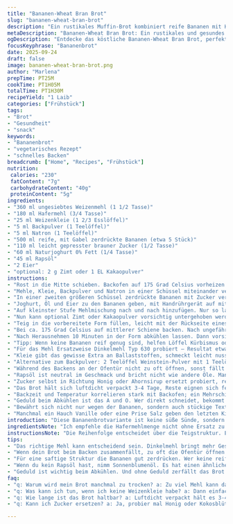 ```yaml
---
title: "Bananen-Wheat Bran Brot"
slug: "bananen-wheat-bran-brot"
description: "Ein rustikales Muffin-Brot kombiniert reife Bananen mit Hafermehl und Weizenkleie. Die leichte Säure von Joghurt und das Backpulver mit Natron sorgen für die perfekte Lockerung. Statt normalem Weizenmehl lässt sich auch Dinkelmehl nutzen, für mehr Geschmack. Die Backzeit variiert je nach Ofentyp; am besten auf das Geräusch achten, wenn der Ofen leise knistert, und die Stäbchenprobe nicht vergessen. Ein kleiner Dreh mit Zimt oder Kakao gibt dem Ganzen eine persönliche Note. Ölauswahl und Zuckerart verändern das Mundgefühl. Geduld gehört dazu: erst kalt anschneiden, sonst bricht es. "
metaDescription: "Bananen-Wheat Bran Brot: Ein rustikales und gesundes Rezept für ein leckeres Brot mit Bananen, Hafermehl und Weizenkleie."
ogDescription: "Entdecke das köstliche Bananen-Wheat Bran Brot, perfekt für einen gesunden Snack oder zum Frühstück."
focusKeyphrase: "Bananenbrot"
date: 2025-09-24
draft: false
image: bananen-wheat-bran-brot.png
author: "Marlena"
prepTime: PT25M
cookTime: PT1H05M
totalTime: PT1H30M
recipeYield: "1 Laib"
categories: ["Frühstück"]
tags:
- "Brot"
- "Gesundheit"
- "snack"
keywords:
- "Bananenbrot"
- "vegetarisches Rezept"
- "schnelles Backen"
breadcrumb: ["Home", "Recipes", "Frühstück"]
nutrition: 
 calories: "230"
 fatContent: "7g"
 carbohydrateContent: "40g"
 proteinContent: "5g"
ingredients:
- "360 ml ungesiebtes Weizenmehl (1 1/2 Tasse)"
- "180 ml Hafermehl (3/4 Tasse)"
- "25 ml Weizenkleie (1 2/3 Esslöffel)"
- "5 ml Backpulver (1 Teelöffel)"
- "5 ml Natron (1 Teelöffel)"
- "500 ml reife, mit Gabel zerdrückte Bananen (etwa 5 Stück)"
- "110 ml leicht gepresster brauner Zucker (1/2 Tasse)"
- "60 ml Naturjoghurt 0% Fett (1/4 Tasse)"
- "45 ml Rapsöl"
- "2 Eier"
- "optional: 2 g Zimt oder 1 EL Kakaopulver"
instructions:
- "Rost in die Mitte schieben. Backofen auf 175 Grad Celsius vorheizen. Kastenform 25x10 cm mit Butter einfetten, dann mit Backpapier auslegen. Papier über zwei Seiten randhoch lassen, damit das Brot später leicht rausgeht."
- "Mehle, Kleie, Backpulver und Natron in einer Schüssel miteinander vermischen. Gut vermengen, damit keine Klumpen zurückbleiben. Zur Seite stellen. Wichtig: Backpulver und Natron halten Reife. Nicht zu früh mischen, sonst Wirkung reduziert."
- "In einer zweiten größeren Schüssel zerdrückte Bananen mit Zucker verrühren, bis sich die grobe Süße verteilt hat. Nicht zu lange mixen, sonst wird alles zu flüssig."
- "Joghurt, Öl und Eier zu den Bananen geben, mit Handrührgerät auf mittlerer Geschwindigkeit kurz verrühren, bis alles homogen wirkt. Nicht überschlagen, man will keine Luftbläschen zerstoßen."
- "Auf kleinster Stufe Mehlmischung nach und nach hinzufügen. Nur so lange rühren, bis gerade eben die trockenen Teile verschwunden sind. Übermischen macht das Brot zäh und kompakt."
- "Nun kann optional Zimt oder Kakaopulver vorsichtig untergehoben werden für eine geschmackliche Variation. So etwas macht viel her, ohne die Technik zu verändern."
- "Teig in die vorbereitete Form füllen, leicht mit der Rückseite eines Löffels oder Teigkarte glatt streichen. Nicht drücken, das Volumen soll bleiben."
- "Bei ca. 175 Grad Celsius auf mittlerer Schiene backen. Nach ungefähr 1 Stunde und 5 Minuten die Stäbchenprobe machen. Zahnstocher hineinstecken, soll sauber herauskommen. Wenn nicht, nochmal 5 Minuten geben. Keine Angst vor leicht gebräunter Kruste, die riecht wunderbar nach geröstetem Zucker und Banane."
- "Nach Herausnehmen 10 Minuten in der Form abkühlen lassen. Dann vorsichtig das Brot mit Hilfe der Papierstreifen herausheben und auf einem Gitter komplett auskühlen lassen. Warm anschneiden macht matschige Krümel, da habe ich selbst viel Lehrgeld bezahlt."
- "Tipp: Wenn keine Bananen reif genug sind, helfen Löffel Kürbismus oder Apfelmus als Teilersatz. Das verändert den Geschmack, aber macht das Brot saftig. Auch Walnüsse oder Sonnenblumenkerne sind nette Zugaben, dann aber leicht die Flüssigkeit reduzieren."
- "Für das Mehl Ersatzweise Dinkelmehl Typ 630 probiert – Resultat etwas nussiger, aber auch luftiger. Hafermehl kann selbst gemahlen werden, wenn grob gemahlene Haferflocken in der Küchenmaschine zerkleinert werden."
- "Kleie gibt das gewisse Extra an Ballaststoffen, schmeckt leicht nussig, kann auch gegen feines Haferkleie ausgetauscht werden."
- "Alternative zum Backpulver: 2 Teelöffel Weinstein-Pulver mit 1 Teelöffel Natron mischen, sorgt für moderate Säure und Luftigkeit."
- "Während des Backens an der Ofentür nicht zu oft öffnen, sonst fällt das Brot zusammen. Die richtige Textur fühlt sich auf der Oberfläche leicht elastisch an, nicht hart. Ein leichtes Klopfen auf die Kruste gibt ein hohles Geräusch von sich, wenn der Teig durch ist."
- "Rapsöl ist neutral im Geschmack und bricht nicht wie andere Öle. Man kann auch mildes Sonnenblumenöl nehmen. Kein Olivenöl, sonst wird es ungewöhnlich aromatisch."
- "Zucker selbst in Richtung Honig oder Ahornsirup ersetzt probiert, resultat wechselhaft, meist klebriger und dunkler. Brauner Zucker ist ein guter Kompromiss."
- "Das Brot hält sich luftdicht verpackt 3-4 Tage, Reste eignen sich fein getoastet zum Frühstück oder als Snack mit Butter."
- "Backzeit und Temperatur korrelieren stark mit Backofen; ein Mehrschichtbackofen oder ein Umluftofen verlangt meist eine Reduktion auf 160-170 Grad. Auf Geräusche achten; wenn das knisternde Arbeiten der Kruste nachlässt, steigert sich das Aroma."
- "Geduld beim Abkühlen ist das A und O. Wer direkt schneidet, bekommt eine zerfaserte Krume, die zwischen den Fingern klebt. Ich mache es immer rückwärts."
- "Bewährt sich nicht nur wegen der Bananen, sondern auch stückige Textur, die garantiert nicht zu süß wirkt."
- "Manchmal ein Hauch Vanille oder eine Prise Salz geben den letzten Kick, aber Geschmackssache. Hausgemacht heißt experimentieren."
introduction: "Diese Bananenbrotvariante ist keine süße Sünde, sondern ein Brot, das im Laufe der Zeit seine Struktur gefunden hat. Bei zu viel Mehl wird es trocken, bei zu wenig klebrig. Die ausgesuchten Zutaten sorgen für eine Balance zwischen Weichheit und Biss. Ich kann behaupten, die richtige Backtemperatur zu finden, ist immer eine Mischung aus Rohstoffen, Temperatur und Zeit. Experimentieren mit Zimt oder etwas Kakao sorgt für Variation. Eine Methode ist, immer kleine Mengen zu testen, um Fehlerquellen auszuschließen. Banane, Zucker, Backtriebmittel im Einklang – nur dann funktioniert es und das Endprodukt kühlt nicht klebrig ab. Die beiliegende Methode ist das Ergebnis meiner Versuche, mit genau dosierten Mengen ein sättigendes, schnelles Brot für Zwischendurch zu schaffen."
ingredientsNote: "Ich empfehle die Hafermehlmenge nicht ohne Ersatz zu verändern, da Hafermehl Feuchtigkeit bindet und die Krume mit beeinflusst. Falls kein Hafermehl zur Hand, kann man grob zermahlene Haferflocken kurz in der Küchenmaschine mahlen. Die Weizenkleie bringt Textur und Ballaststoffe ins Spiel, kann durch feine Haferkleie ersetzt werden – das ändert jedoch die Dichte leicht. Beim Backpulver auf Frische achten, weiße Klumpen sind ein Zeichen für veraltetes Pulver. Die Kombination von Backpulver und Natron bewirkt eine optimale Triebkraft durch die Säure der Bananen und des Joghurts. Zucker kann je nach Geschmack durch Kokosblütenzucker ersetzt werden, verändert aber die Farbe. Öl sollte neutral im Geschmack sein, Rapsöl ist meine erste Wahl, aber Sonnenblumenöl ist eine Alternative. Eier sollten Zimmertemperatur haben, sonst schränkt das die Emulgierung ein und das Gebäck wird inkonsistent. Joghurt kann durch Kefir oder Buttermilch ersetzt werden, wichtig ist der Säuregehalt für das Backtriebmittel. Banane sollte wirklich sehr reif, fast überreif sein, sonst fehlt die natürliche Süße und Feuchtigkeit. Längeres Pürieren der Bananen reduziert die Textur, also greif zur Gabel, kein Mixer."
instructionsNote: "Die Reihenfolge entscheidet über die Teigstruktur. Erst die trockenen Zutaten vermengen, um Backtriebmittel zu verteilen. Die Bananen separat mit Zucker und feuchten Zutaten mischen, so vermeidet man Überarbeitungen. Das Unterheben auf niedriger Stufe ist essentiell, sonst zerstört man die aufkommende Luft im Teig. Da man hier keine klassischen Hefeteigstrukturen will, reicht ein kurzzeitiges Mischen. Die Backzeit ist ein Richtwert; neben der Stäbchenprobe hilft auch der Klang der Kruste, der mir aus jahrelanger Praxis verrät, ob das Brot durch ist. Beim Backen den Ofen nicht öffnen, sonst sackt alles zusammen und verliert Spannung. Das Papier in der Form sorgt später für ein einfaches Herausheben, besonders wenn das Brot noch warm ist. Nach dem Backen gebe ich dem Brot immer Zeit, mindestens 10 Minuten in der Form zu bleiben; die Restwärme setzt die Textur. Dann auf einem Rost komplett auskühlen lassen, damit die Feuchtigkeit entweichen kann und keine Schwitzflecken entstehen. Schneiden erst, wenn komplett erkaltet, sonst zerlegt es sich in innen matschige Teilchen. Problematisch ist oft zu früh schneiden, da hilft nur Geduld oder nach kurzer Zeit Toasten. Ganz wichtig: Das Öl vor Gebrauch gut verteilen, nicht am Boden der Form lassen; sonst verbrennt die Kruste zu schnell."
tips:
- "Das richtige Mehl kann entscheidend sein. Dinkelmehl bringt mehr Geschmack mit, während Hafermehl die Feuchtigkeit gut bindet. Experimentiere damit, damit du die perfekte Balance findest."
- "Wenn dein Brot beim Backen zusammenfällt, zu oft die Ofentür öffnen. Der Teig braucht die Hitze. Überprüfe, ob das Brot goldbraun ist. Ein Klopfen auf die Oberfläche sollte hohl klingen."
- "Für eine saftige Struktur die Bananen gut zerdrücken. Wer keine reifen Bananen hat, kann Kürbismus verwenden. Das wirkt sich auf die Süße aus, ist aber eine praktische Alternative."
- "Wenn du kein Rapsöl hast, nimm Sonnenblumenöl. Es hat einen ähnlichen neutralen Geschmack. Achte darauf, dass du das Öl gleichmäßig im Teig verteilst; sonst verbrennt die Kruste."
- "Geduld ist wichtig beim Abkühlen. Und ohne Geduld zerfällt das Brot schnell. Wenn du es gleich anschneidest, wird es matschig. Erst wenn es ganz ausgekühlt ist, schneiden."
faq:
- "q: Warum wird mein Brot manchmal zu trocken? a: Zu viel Mehl kann daran schuld sein. Es in kleiner Menge abmessen. Feuchtigkeit ist wichtig, also immer gleichmäßig mischen."
- "q: Was kann ich tun, wenn ich keine Weizenkleie habe? a: Dann einfach feine Haferkleie nehmen. Das verändert die Dichte. Aber die Ballaststoffe bleiben erhalten."
- "q: Wie lange ist das Brot haltbar? a: Luftdicht verpackt hält es 3-4 Tage. Wenn du es frisch magst, toasten ist eine gute Idee für den Snack zwischendurch. Auch gut mit Butter."
- "q: Kann ich Zucker ersetzen? a: Ja, probier mal Honig oder Kokosblütenzucker. Die Konsistenz verändert sich. Darauf achten, dass es nicht zu klebrig wird."

---
```

